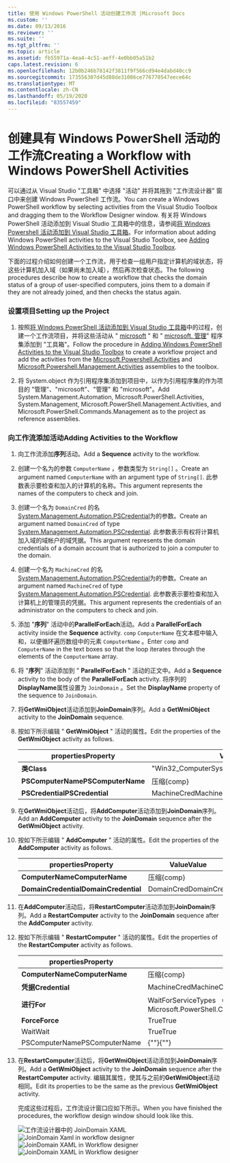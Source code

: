```yaml
---
title: 使用 Windows PowerShell 活动创建工作流 |Microsoft Docs
ms.custom: ''
ms.date: 09/13/2016
ms.reviewer: ''
ms.suite: ''
ms.tgt_pltfrm: ''
ms.topic: article
ms.assetid: fb55971a-4ea4-4c51-aeff-4e0bb05a51b2
caps.latest.revision: 6
ms.openlocfilehash: 12b0b246b78142f3811f9f566cd94e4dabd40cc9
ms.sourcegitcommit: 173556307d45d88de31086ce776770547eece64c
ms.translationtype: MT
ms.contentlocale: zh-CN
ms.lasthandoff: 05/19/2020
ms.locfileid: "83557459"
---
```

# <a name="creating-a-workflow-with-windows-powershell-activities"></a><span data-ttu-id="1df64-102">创建具有 Windows PowerShell 活动的工作流</span><span class="sxs-lookup"><span data-stu-id="1df64-102">Creating a Workflow with Windows PowerShell Activities</span></span>

<span data-ttu-id="1df64-103">可以通过从 Visual Studio "工具箱" 中选择 "活动" 并将其拖到 "工作流设计器" 窗口中来创建 Windows PowerShell 工作流。</span><span class="sxs-lookup"><span data-stu-id="1df64-103">You can create a Windows PowerShell workflow by selecting activities from the Visual Studio Toolbox and dragging them to the Workflow Designer window.</span></span> <span data-ttu-id="1df64-104">有关将 Windows PowerShell 活动添加到 Visual Studio 工具箱中的信息，请参阅[将 Windows Powershell 活动添加到 Visual Studio 工具箱](./adding-windows-powershell-activities-to-the-visual-studio-toolbox.md)。</span><span class="sxs-lookup"><span data-stu-id="1df64-104">For information about adding Windows PowerShell activities to the Visual Studio Toolbox, see [Adding Windows PowerShell Activities to the Visual Studio Toolbox](./adding-windows-powershell-activities-to-the-visual-studio-toolbox.md).</span></span>

<span data-ttu-id="1df64-105">下面的过程介绍如何创建一个工作流，用于检查一组用户指定计算机的域状态，将这些计算机加入域（如果尚未加入域），然后再次检查状态。</span><span class="sxs-lookup"><span data-stu-id="1df64-105">The following procedures describe how to create a workflow that checks the domain status of a group of user-specified computers, joins them to a domain if they are not already joined, and then checks the status again.</span></span>

### <a name="setting-up-the-project"></a><span data-ttu-id="1df64-106">设置项目</span><span class="sxs-lookup"><span data-stu-id="1df64-106">Setting up the Project</span></span>

1. <span data-ttu-id="1df64-107">按照[将 Windows PowerShell 活动添加到 Visual Studio 工具箱](./adding-windows-powershell-activities-to-the-visual-studio-toolbox.md)中的过程，创建一个工作流项目，并将这些活动从 " [microsoft](/dotnet/api/Microsoft.PowerShell.Activities) " 和 " [microsoft. 管理](/dotnet/api/Microsoft.PowerShell.Management.Activities)" 程序集添加到 "工具箱"。</span><span class="sxs-lookup"><span data-stu-id="1df64-107">Follow the procedure in [Adding Windows PowerShell Activities to the Visual Studio Toolbox](./adding-windows-powershell-activities-to-the-visual-studio-toolbox.md) to create a workflow project and add the activities from the [Microsoft.Powershell.Activities](/dotnet/api/Microsoft.PowerShell.Activities) and [Microsoft.Powershell.Management.Activities](/dotnet/api/Microsoft.PowerShell.Management.Activities) assemblies to the toolbox.</span></span>

2. <span data-ttu-id="1df64-108">将 System.object 作为引用程序集添加到项目中，以作为引用程序集的作为项目的 "管理"、"microsoft"、"管理" 和 "microsoft"。</span><span class="sxs-lookup"><span data-stu-id="1df64-108">Add System.Management.Automation, Microsoft.PowerShell.Activities, System.Management, Microsoft.PowerShell.Management.Activities, and Microsoft.PowerShell.Commands.Management as to the project as reference assemblies.</span></span>

### <a name="adding-activities-to-the-workflow"></a><span data-ttu-id="1df64-109">向工作流添加活动</span><span class="sxs-lookup"><span data-stu-id="1df64-109">Adding Activities to the Workflow</span></span>

1. <span data-ttu-id="1df64-110">向工作流添加**序列**活动。</span><span class="sxs-lookup"><span data-stu-id="1df64-110">Add a **Sequence** activity to the workflow.</span></span>

2. <span data-ttu-id="1df64-111">创建一个名为的参数 `ComputerName` ，参数类型为 `String[]` 。</span><span class="sxs-lookup"><span data-stu-id="1df64-111">Create an argument named `ComputerName` with an argument type of `String[]`.</span></span> <span data-ttu-id="1df64-112">此参数表示要检查和加入的计算机的名称。</span><span class="sxs-lookup"><span data-stu-id="1df64-112">This argument represents the names of the computers to check and join.</span></span>

3. <span data-ttu-id="1df64-113">创建一个名为 `DomainCred` 的名[System.Management.Automation.PSCredential](/dotnet/api/System.Management.Automation.PSCredential)为的参数。</span><span class="sxs-lookup"><span data-stu-id="1df64-113">Create an argument named `DomainCred` of type [System.Management.Automation.PSCredential](/dotnet/api/System.Management.Automation.PSCredential).</span></span> <span data-ttu-id="1df64-114">此参数表示有权将计算机加入域的域帐户的域凭据。</span><span class="sxs-lookup"><span data-stu-id="1df64-114">This argument represents the domain credentials of a domain account that is authorized to join a computer to the domain.</span></span>

4. <span data-ttu-id="1df64-115">创建一个名为 `MachineCred` 的名[System.Management.Automation.PSCredential](/dotnet/api/System.Management.Automation.PSCredential)为的参数。</span><span class="sxs-lookup"><span data-stu-id="1df64-115">Create an argument named `MachineCred` of type [System.Management.Automation.PSCredential](/dotnet/api/System.Management.Automation.PSCredential).</span></span> <span data-ttu-id="1df64-116">此参数表示要检查和加入计算机上的管理员的凭据。</span><span class="sxs-lookup"><span data-stu-id="1df64-116">This argument represents the credentials of an administrator on the computers to check and join.</span></span>

5. <span data-ttu-id="1df64-117">添加 "**序列**" 活动中的**ParallelForEach**活动。</span><span class="sxs-lookup"><span data-stu-id="1df64-117">Add a **ParallelForEach** activity inside the **Sequence** activity.</span></span> <span data-ttu-id="1df64-118">`comp` `ComputerName` 在文本框中输入和，以便循环遍历数组中的元素 `ComputerName` 。</span><span class="sxs-lookup"><span data-stu-id="1df64-118">Enter `comp` and `ComputerName` in the text boxes so that the loop iterates through the elements of the `ComputerName` array.</span></span>

6. <span data-ttu-id="1df64-119">将 "**序列**" 活动添加到 " **ParallelForEach** " 活动的正文中。</span><span class="sxs-lookup"><span data-stu-id="1df64-119">Add a **Sequence** activity to the body of the **ParallelForEach** activity.</span></span> <span data-ttu-id="1df64-120">将序列的**DisplayName**属性设置为 `JoinDomain` 。</span><span class="sxs-lookup"><span data-stu-id="1df64-120">Set the **DisplayName** property of the sequence to `JoinDomain`.</span></span>

7. <span data-ttu-id="1df64-121">将**GetWmiObject**活动添加到**JoinDomain**序列。</span><span class="sxs-lookup"><span data-stu-id="1df64-121">Add a **GetWmiObject** activity to the **JoinDomain** sequence.</span></span>

8. <span data-ttu-id="1df64-122">按如下所示编辑 " **GetWmiObject** " 活动的属性。</span><span class="sxs-lookup"><span data-stu-id="1df64-122">Edit the properties of the **GetWmiObject** activity as follows.</span></span>

   |<span data-ttu-id="1df64-123">properties</span><span class="sxs-lookup"><span data-stu-id="1df64-123">Property</span></span>|<span data-ttu-id="1df64-124">Value</span><span class="sxs-lookup"><span data-stu-id="1df64-124">Value</span></span>|
   |--------------|-----------|
   |<span data-ttu-id="1df64-125">**类**</span><span class="sxs-lookup"><span data-stu-id="1df64-125">**Class**</span></span>|<span data-ttu-id="1df64-126">"Win32_ComputerSystem"</span><span class="sxs-lookup"><span data-stu-id="1df64-126">"Win32_ComputerSystem"</span></span>|
   |<span data-ttu-id="1df64-127">**PSComputerName**</span><span class="sxs-lookup"><span data-stu-id="1df64-127">**PSComputerName**</span></span>|<span data-ttu-id="1df64-128">压缩</span><span class="sxs-lookup"><span data-stu-id="1df64-128">{comp}</span></span>|
   |<span data-ttu-id="1df64-129">**PSCredential**</span><span class="sxs-lookup"><span data-stu-id="1df64-129">**PSCredential**</span></span>|<span data-ttu-id="1df64-130">MachineCred</span><span class="sxs-lookup"><span data-stu-id="1df64-130">MachineCred</span></span>|

9. <span data-ttu-id="1df64-131">在**GetWmiObject**活动后，将**AddComputer**活动添加到**JoinDomain**序列。</span><span class="sxs-lookup"><span data-stu-id="1df64-131">Add an **AddComputer** activity to the **JoinDomain** sequence after the **GetWmiObject** activity.</span></span>

10. <span data-ttu-id="1df64-132">按如下所示编辑 " **AddComputer** " 活动的属性。</span><span class="sxs-lookup"><span data-stu-id="1df64-132">Edit the properties of the **AddComputer** activity as follows.</span></span>

    |<span data-ttu-id="1df64-133">properties</span><span class="sxs-lookup"><span data-stu-id="1df64-133">Property</span></span>|<span data-ttu-id="1df64-134">Value</span><span class="sxs-lookup"><span data-stu-id="1df64-134">Value</span></span>|
    |--------------|-----------|
    |<span data-ttu-id="1df64-135">**ComputerName**</span><span class="sxs-lookup"><span data-stu-id="1df64-135">**ComputerName**</span></span>|<span data-ttu-id="1df64-136">压缩</span><span class="sxs-lookup"><span data-stu-id="1df64-136">{comp}</span></span>|
    |<span data-ttu-id="1df64-137">**DomainCredential**</span><span class="sxs-lookup"><span data-stu-id="1df64-137">**DomainCredential**</span></span>|<span data-ttu-id="1df64-138">DomainCred</span><span class="sxs-lookup"><span data-stu-id="1df64-138">DomainCred</span></span>|

11. <span data-ttu-id="1df64-139">在**AddComputer**活动后，将**RestartComputer**活动添加到**JoinDomain**序列。</span><span class="sxs-lookup"><span data-stu-id="1df64-139">Add a **RestartComputer** activity to the **JoinDomain** sequence after the **AddComputer** activity.</span></span>

12. <span data-ttu-id="1df64-140">按如下所示编辑 " **RestartComputer** " 活动的属性。</span><span class="sxs-lookup"><span data-stu-id="1df64-140">Edit the properties of the **RestartComputer** activity as follows.</span></span>

    |<span data-ttu-id="1df64-141">properties</span><span class="sxs-lookup"><span data-stu-id="1df64-141">Property</span></span>|<span data-ttu-id="1df64-142">Value</span><span class="sxs-lookup"><span data-stu-id="1df64-142">Value</span></span>|
    |--------------|-----------|
    |<span data-ttu-id="1df64-143">**ComputerName**</span><span class="sxs-lookup"><span data-stu-id="1df64-143">**ComputerName**</span></span>|<span data-ttu-id="1df64-144">压缩</span><span class="sxs-lookup"><span data-stu-id="1df64-144">{comp}</span></span>|
    |<span data-ttu-id="1df64-145">**凭据**</span><span class="sxs-lookup"><span data-stu-id="1df64-145">**Credential**</span></span>|<span data-ttu-id="1df64-146">MachineCred</span><span class="sxs-lookup"><span data-stu-id="1df64-146">MachineCred</span></span>|
    |<span data-ttu-id="1df64-147">**进行**</span><span class="sxs-lookup"><span data-stu-id="1df64-147">**For**</span></span>|<span data-ttu-id="1df64-148">WaitForServiceTypes （PowerShell）</span><span class="sxs-lookup"><span data-stu-id="1df64-148">Microsoft.PowerShell.Commands.WaitForServiceTypes.PowerShell</span></span>|
    |<span data-ttu-id="1df64-149">**Force**</span><span class="sxs-lookup"><span data-stu-id="1df64-149">**Force**</span></span>|<span data-ttu-id="1df64-150">True</span><span class="sxs-lookup"><span data-stu-id="1df64-150">True</span></span>|
    |<span data-ttu-id="1df64-151">Wait</span><span class="sxs-lookup"><span data-stu-id="1df64-151">Wait</span></span>|<span data-ttu-id="1df64-152">True</span><span class="sxs-lookup"><span data-stu-id="1df64-152">True</span></span>|
    |<span data-ttu-id="1df64-153">PSComputerName</span><span class="sxs-lookup"><span data-stu-id="1df64-153">PSComputerName</span></span>|<span data-ttu-id="1df64-154">{""}</span><span class="sxs-lookup"><span data-stu-id="1df64-154">{""}</span></span>|

13. <span data-ttu-id="1df64-155">在**RestartComputer**活动后，将**GetWmiObject**活动添加到**JoinDomain**序列。</span><span class="sxs-lookup"><span data-stu-id="1df64-155">Add a **GetWmiObject** activity to the **JoinDomain** sequence after the **RestartComputer** activity.</span></span> <span data-ttu-id="1df64-156">编辑其属性，使其与之前的**GetWmiObject**活动相同。</span><span class="sxs-lookup"><span data-stu-id="1df64-156">Edit its properties to be the same as the previous **GetWmiObject** activity.</span></span>

    <span data-ttu-id="1df64-157">完成这些过程后，工作流设计窗口应如下所示。</span><span class="sxs-lookup"><span data-stu-id="1df64-157">When you have finished the procedures, the workflow design window should look like this.</span></span>

    <span data-ttu-id="1df64-158">![工作流设计器中的 JoinDomain XAML ](media/creating-a-workflow-with-windows-powershell-activities/joindomainworkflow.png)
     ![JoinDomain Xaml in workflow designer](media/creating-a-workflow-with-windows-powershell-activities/joindomainworkflow.png "JoinDomainWorkflow")</span><span class="sxs-lookup"><span data-stu-id="1df64-158">![JoinDomain XAML in Workflow designer](media/creating-a-workflow-with-windows-powershell-activities/joindomainworkflow.png)
![JoinDomain XAML in Workflow designer](media/creating-a-workflow-with-windows-powershell-activities/joindomainworkflow.png "JoinDomainWorkflow")</span></span>
